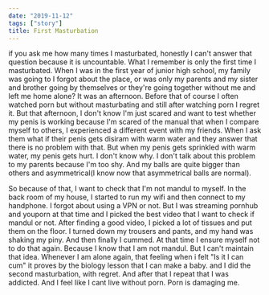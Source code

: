 ```yaml
---
date: "2019-11-12"
tags: ["story"]
title: First Masturbation
---
```


if you ask me how many times I masturbated, honestly I can't answer that question because it is uncountable. What I remember is only the first time I masturbated.
When I was in the first year of junior high school, my family was going to I forgot about the place, or was only my parents and my sister and brother going by themselves
or they're going together without me and left me home alone? It was an afternoon. Before that of course I often watched porn but without masturbating and still 
after watching porn I regret it. But that afternoon, I don't know I'm just scared and want to test whether my penis is working because I'm scared of the manual that 
when I compare myself to others, I experienced a different event with my friends. When I ask them what if their penis gets disiram with warm water and they answer
that there is no problem with that. But when my penis gets sprinkled with warm water, my penis gets hurt. I don't know why. I don't talk about this problem to my parents 
because I'm too shy. And my balls are quite bigger than others and asymmetrical(I know now that asymmetrical balls are normal).

So because of that, I want to check that I'm not mandul to myself. In the back room of my house, I started to run my wifi and then connect to my handphone.
I forgot about using a VPN or not. But I was streaming pornhub and youporn at that time and I picked the best video that I want to check if mandul or not.
After finding a good video, I picked a lot of tissues and put them on the floor. I turned down my trousers and pants, and my hand was shaking my piny. And then finally I cummed.
At that time I ensure myself not to do that again. Because I know that I am not mandul. But I can't maintain that idea. Whenever I am alone again, that feeling when i felt
"Is it I can cum" it proves by the biology lesson that I can make a baby. and I did the second masturbation, with regret. And after that I repeat that I was
addicted. And I feel like I cant live without porn. Porn is damaging me.
